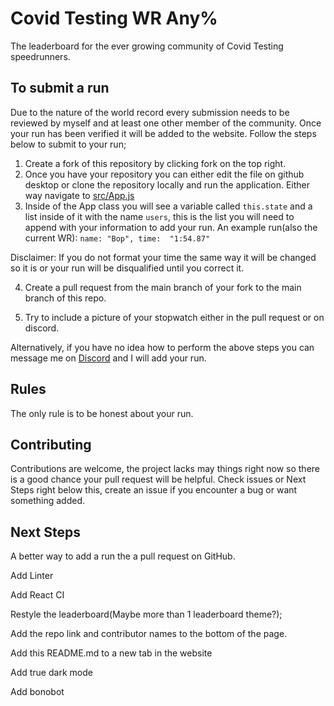 # Covid Testing WR Any%
The leaderboard for the ever growing community of Covid Testing speedrunners. 

## To submit a run

Due to the nature of the world record every submission needs to be reviewed by myself and at least one other member of the community. Once your run has been verified it will be added to the website. Follow the steps below to submit to your run;

1) Create a fork of this repository by clicking fork on the top right.
2) Once you have your repository you can either edit the file on github desktop or clone the repository locally and run the application. Either way navigate to [src/App.js](https://github.com/enisaras/CovidTestingWR/blob/main/src/App.js)
4) Inside of the App class you will see a variable called ```this.state``` and a list inside of it with the name ```users```, this is the list you will need to append with your information to add your run. An example run(also the current WR):
```name: "Bop", time:  "1:54.87"```

Disclaimer: If you do not format your time the same way it will be changed so it is or your run will be disqualified until you correct it.

4) Create a pull request from the main branch of your fork to the main branch of this repo.

5) Try to include a picture of your stopwatch either in the pull request or on discord.

Alternatively, if you have no idea how to perform the above steps you can message me on [Discord](https://discordapp.com/users/750020267501158502/) and I will add your run.

## Rules
The only rule is to be honest about your run.

## Contributing
Contributions are welcome, the project lacks may things right now so there is a good chance your pull request will be helpful. Check issues or Next Steps right below this, create an issue if you encounter a bug or want something added.

## Next Steps
A better way to add a run the a pull request on GitHub.

Add Linter

Add React CI

Restyle the leaderboard(Maybe more than 1 leaderboard theme?);

Add the repo link and contributor names to the bottom of the page.

Add this README.md to a new tab in the website

Add true dark mode

Add bonobot

